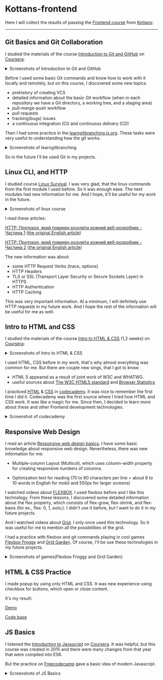 # Kottans-frontend

Here I will collect the results of passing the [Frontend course](https://kottans.org/frontend/faq.html) from [Kottans](https://kottans.org/):


____

## Git Basics and Git Collaboration

I studied the materials of the course [Introduction to Git and GitHub](https://www.coursera.org/learn/introduction-git-github) on [Coursera](https://www.coursera.org/):


<details>
<summary>Screenshots of Introduction to Git and GitHub</summary>

[<img src="/task_git_collaboration/coursera_git1.png" width="80%" alt="1 week"/>](./task_git_collaboration/coursera_git1.png)

[<img src="/task_git_collaboration/coursera_git2.png" width="80%" alt="2 week"/>](./task_git_collaboration/coursera_git2.png)

[<img src="/task_git_collaboration/coursera_git2.1.png" width="80%" alt="2 week"/>](./task_git_collaboration/coursera_git2.1.png)

[<img src="/task_git_collaboration/coursera_git3.png" width="80%" alt="3 week"/>](./task_git_collaboration/coursera_git3.png)

[<img src="/task_git_collaboration/coursera_git4.png" width="80%" alt="4 week"/>](./task_git_collaboration/coursera_git3.png)
</details>

Before I used some basic Git commands and know how to work with it locally and remotely, but on this course, I discovered some new topics:

* prehistory of creating VCS 
* detailed information about the basic Git workflow (when in each repository we have a Git directory, a working tree, and a staging area) 	
* pull-merge-push workflow
* pull requests
* tracking(bugs) issues
* a continuous integration (CI) and continuous delivery (CD)

Then I had some practice in the [learngitbranching.js.org](https://learngitbranching.js.org). These tasks were very useful to understanding how the git works.

<details>
<summary>Screenshots of learngitbranching</summary>

[<img src="/task_git_collaboration/git1.png" width="80%" alt="learngitbranching1screen"/>](./task_git_collaboration/git1.png)

[<img src="/task_git_collaboration/git2.png" width="80%" alt="learngitbranching2screen"/>](./task_git_collaboration/git2.png)

[<img src="/task_git_collaboration/git3.png" width="80%" alt="learngitbranching3screen"/>](./task_git_collaboration/git3.png)

</details>

So in the future I'll be used Git in my projects.

## Linux CLI, and HTTP

I studied course [Linux Survival](https://linuxsurvival.com). I was very glad, that the linux commands from the first module I used before. So it was enough ease. The next modules had new information for me. And I hope, it'll be useful for my work in the future.

<details>
<summary>Screenshots of linux course</summary>

[<img src="/task_linux_cli/linux1.png" width="80%" alt="linux1">](./task_linux_cli/linux1.png)


[<img src="/task_linux_cli/linux2.png" width="80%" alt="linux2">](./task_linux_cli/linux2.png)


[<img src="/task_linux_cli/linux3.png" width="80%" alt="linux3">](./task_linux_cli/linux3.png)


[<img src="/task_linux_cli/linux4.png" width="80%" alt="linux4">](./task_linux_cli/linux4.png)


</details>

I read these articles:

[HTTP: Протокол, який повинен розуміти кожний веб-розробник - Частина 1](https://code.tutsplus.com/uk/tutorials/http-the-protocol-every-web-developer-must-know-part-1--net-31177) ([the original English article](https://code.tutsplus.com/tutorials/http-the-protocol-every-web-developer-must-know-part-1--net-31177?ec_unit=translation-info-language))

[HTTP: Протокол, який повинен розуміти кожний веб-розробник - Частина 2](https://code.tutsplus.com/uk/tutorials/http-the-protocol-every-web-developer-must-know-part-2--net-31155) ([the original English article](https://code.tutsplus.com/tutorials/http-the-protocol-every-web-developer-must-know-part-2--net-31155?ec_unit=translation-info-language))


The new information was about:

* some HTTP Request Verbs (trace, options)
* HTTP Headers 
* TLS or SSL (Transport Layer Security or Secure Sockets Layer) in HTTPS
* HTTP Authentication
* HTTP Caching

This was very important information. At a minimum, I will definitely use HTTP requests in my future work. And I hope the rest of the information will be useful for me as well.

## Intro to HTML and CSS

I studied the materials of the course [Intro to HTML & CSS](https://www.coursera.org/learn/html-css-javascript-for-web-developers) (1,2 weeks) on [Coursera](https://www.coursera.org/):

<details>
<summary>Screenshots of Intro to HTML & CSS</summary>

[<img src="/task_html_css_intro/coursera_html1.png" width="80%" alt="coursera_html1"/>](./task_html_css_intro/coursera_css2.png)

[<img src="/task_html_css_intro/coursera_css2.png" width="80%" alt="coursera_css2"/>](./task_html_css_intro/coursera_css2.png)

</details>

I used HTML, CSS before in my work, that's why almost everything was common for me. But there are couple new sings, that I got to know:

* HTML 5 appeared as a result of joint work of W3C and WHATWG.
* useful sources about [The W3C HTML5 standard](https://www.w3.org/TR/2011/WD-html5-20110405/) and [Browser Statistics](https://www.w3schools.com/browsers/)

I practiced [HTML](https://www.codecademy.com/learn/learn-html) & [CSS](https://www.codecademy.com/learn/learn-css) in [codecademy](https://www.codecademy.com/learn). It was nice to remember the first time I did it. Codecademy was the first source where I tried how HTML and CSS work. It was like a magic for me. Since then, I decided to learn more about these and other Frontend development technologies.

<details>
<summary>Screenshot of codecademy</summary>

[<img src="/task_html_css_intro/codeacademy_html_css.png" width="80%" alt="codeacademy_html_css"/>](./task_html_css_intro/codeacademy_html_css.png)

</details>

## Responsive Web Design

I read an article [Responsive web design basics](https://web.dev/i18n/en/responsive-web-design-basics/). I have some basic knowledge about responsive web design. Nevertheless, there was new information for me:

* Multiple-column Layout (Multicol), which uses column-width property for creating responsive numbers of columns. 

* Optimization text for reading (70 to 80 characters per line = about 8 to 10 words in English for mobil and 550px for larger screens)

I watched videos about [FLEXBOX](https://www.youtube.com/playlist?list=PLM6XATa8CAG5mPV60dMmjMRrHVW4LmV2x). I used flexbox before and I like this technology. From these lessons, I discovered some detailed information about the flex property, which consists of flex-grow, flex-shrink, and flex-basis (for ex., flex: 0, 1, auto;). I didn't use it before, but I want to do it in my future projects.

And I watched videos about [Grid](https://www.youtube.com/watch?v=GV92IdMGFfA&list=PLM6XATa8CAG5pXQrW_kDaeZb_uIAMNZIm). I only once used this technology. So it was useful for me to mention all the possibilities of the grid.

I had a practice with flexbox and git commands playing in cool games [Flexbox Froggy](http://flexboxfroggy.com/#uk) and [Grid Garden](http://cssgridgarden.com/). Of course, I'll be use these technologies in my future projects.

<details>
<summary>Screenshots of games(Flexbox Froggy and Grid Garden)</summary>

[<img src="/task_responsive_web_design/flexbox_frogs.png" width="80%" alt="flexbox_frogs"/>](./task_responsive_web_design/flexbox_frogs.png)

[<img src="/task_responsive_web_design/grid_garden.png" width="80%" alt="grid_garden"/>](./task_responsive_web_design/grid_garden.png)

</details>

## HTML & CSS Practice

I made popup by using only HTML and CSS. It was new experience using checkbox for buttons, which open or close content. 

It's my result:

[Demo](https://tetianadiachenko.github.io/Popup/)

[Code base](https://github.com/TetianaDiachenko/Popup)

## JS Basics

I listened the [Introduction to Javascript](https://www.coursera.org/learn/html-css-javascript-for-web-developers/home/week/4) on [Coursera](https://www.coursera.org/). It was helpful, but this course was created in 2015 and there were many changes from that year that were compiled into ES6. 

But the practice on [Freecodecamp](https://www.freecodecamp.org/learn/javascript-algorithms-and-data-structures/) gave a basic idea of modern Javascript.


<details>
<summary>Screenshots of JS Basics</summary>

[<img src="/task_js_basics/js_coursera.png" width="80%" alt="js_coursera"/>](./task_js_basics/js_coursera.png)

[<img src="/task_js_basics/basic_js.png" width="80%" alt="basic_js"/>](./task_js_basics/basic_js.png)

</details>
 


